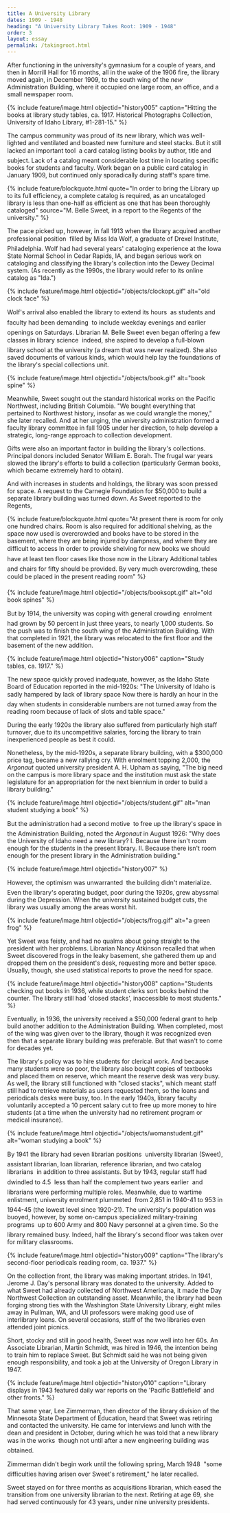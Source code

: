 ```yaml
---
title: A University Library
dates: 1909 - 1948
heading: "A University Library Takes Root: 1909 - 1948"
order: 3
layout: essay
permalink: /takingroot.html
---
```


After functioning in the university's gymnasium for a couple of years, and then in Morrill Hall for 16 months, all in the wake of the 1906 fire, the library moved again, in December 1909, to the south wing of the <i>new</i> Administration Building, where it occupied one large room, an office, and a small newspaper room.

{% include feature/image.html objectid="history005" caption="Hitting the books at library study tables, ca. 1917. Historical Photographs Collection, University of Idaho Library, #1-281-15." %}

The campus community was proud of its new library, which was well-lighted and ventilated and boasted new furniture and steel stacks. But it still lacked an important tool &#151; a card catalog listing books by author, title and subject. Lack of a catalog meant considerable lost time in locating specific books for students and faculty. Work began on a public card catalog in January 1909, but continued only sporadically during staff's spare time.
        
{% include feature/blockquote.html quote="In order to bring the Library up to its full efficiency, a complete catalog is required, as an uncataloged library is less than one-half as efficient as one that has been thoroughly cataloged" source="M. Belle Sweet, in a report to the Regents of the university." %}

The pace picked up, however, in fall 1913 when the library acquired another professional position &#151; filled by Miss Ida Wolf, a graduate of Drexel Institute, Philadelphia. Wolf had had several years' cataloging experience at the Iowa State Normal School in Cedar Rapids, IA, and began serious work on cataloging and classifying the library's collection into the Dewey Decimal system. (As recently as the 1990s, the library would refer to its online catalog as &quot;Ida.&quot;)

{% include feature/image.html objectid="/objects/clockopt.gif" alt="old clock face" %}

Wolf's arrival also enabled the library to extend its hours &#151; as students and faculty had been demanding &#151; to include weekday evenings and earlier openings on Saturdays. Librarian M. Belle Sweet even began offering a few classes in library science &#151; indeed, she aspired to develop a full-blown library school at the university (a dream that was never realized). She also saved documents of various kinds, which would help lay the foundations of the library's special collections unit. 

{% include feature/image.html objectid="/objects/book.gif" alt="book spine" %} 

Meanwhile, Sweet sought out the standard historical works on the Pacific Northwest, including British Columbia. &quot;We bought everything that pertained to Northwest history, insofar as we could wrangle the money,&quot; she later recalled. And at her urging, the university administration formed a faculty library committee in fall 1905 under her direction, to help develop a strategic, long-range approach to collection development.

Gifts were also an important factor in building the library's collections. Principal donors included Senator William E. Borah. The frugal war years slowed the library's efforts to build a collection (particularly German books, which became extremely hard to obtain).
        
And with increases in students and holdings, the library was soon pressed for space. A request to the Carnegie Foundation for $50,000 to build a separate library building was turned down. As Sweet reported to the Regents,

{% include feature/blockquote.html quote="At present there is room for only one hundred chairs. Room is also required for additional shelving, as the space now used is overcrowded and books have to be stored in the basement, where they are being injured by dampness, and where they are difficult to access&#133; In order to provide shelving for new books we should have at least ten floor cases like those now in the Library&#133; Additional tables and chairs for fifty should be provided. By very much overcrowding, these could be placed in the present reading room&#133;" %}

{% include feature/image.html objectid="/objects/booksopt.gif" alt="old book spines" %}

But by 1914, the university was coping with general crowding &#151; enrolment had grown by 50 percent in just three years, to nearly 1,000 students. So the push was to finish the south wing of the Administration Building. With that completed in 1921, the library was relocated to the first floor and the basement of the new addition.
        
{% include feature/image.html objectid="history006" caption="Study tables, ca. 1917." %}

The new space quickly proved inadequate, however, as the Idaho State Board of Education reported in the mid-1920s: &quot;The University of Idaho is sadly hampered by lack of library space&#133; Now there is hardly an hour in the day when students in considerable numbers are not turned away from the reading room because of lack of slots and table space.&quot;

During the early 1920s the library also suffered from particularly high staff turnover, due to its uncompetitive salaries, forcing the library to train inexperienced people as best it could.

Nonetheless, by the mid-1920s, a separate library building, with a $300,000 price tag, became a new rallying cry. With enrolment topping 2,000, the <i>Argonaut</i> quoted university president A. H. Upham as saying, &quot;The big need on the campus is more library space and the institution must ask the state legislature for an appropriation for the next biennium in order to build a library building.&quot;

{% include feature/image.html objectid="/objects/student.gif" alt="man student studying a book" %}

But the administration had a second motive &#151; to free up the library's space in the Administration Building, noted the <i>Argonaut</i> in August 1926: &quot;Why does the University of Idaho need a new library? I. Because there isn't room enough for the students in the present library. II. Because there isn't room enough for the present library in the Administration building.&quot;    

{% include feature/image.html objectid="history007" %}

However, the optimism was unwarranted &#151; the building didn't materialize. Even the library's operating budget, poor during the 1920s, grew abyssmal during the Depression. When the university sustained budget cuts, the library was usually among the areas worst hit.
        
{% include feature/image.html objectid="/objects/frog.gif" alt="a green frog" %}

Yet Sweet was feisty, and had no qualms about going straight to the president with her problems. Librarian Nancy Atkinson recalled that when Sweet discovered frogs in the leaky basement, she gathered them up and dropped them on the president's desk, requesting more and better space. Usually, though, she used statistical reports to prove the need for space.

{% include feature/image.html objectid="history008" caption="Students checking out books in 1936, while student clerks sort books behind the counter. The library still had 'closed stacks', inaccessible to most students." %}

Eventually, in 1936, the university received a $50,000 federal grant to help build another addition to the Administration Building. When completed, most of the wing was given over to the library, though it was recognized even then that a separate library building was preferable. But that wasn't to come for decades yet.
        
The library's policy was to hire students for clerical work. And because many students were so poor, the library also bought copies of textbooks and placed them on reserve, which meant the reserve desk was very busy. As well, the library still functioned with &quot;closed stacks&quot;, which meant staff still had to retrieve materials as users requested them, so the loans and periodicals desks were busy, too. In the early 1940s, library faculty voluntarily accepted a 10 percent salary cut to free up more money to hire students (at a time when the university had no retirement program or medical insurance).
        
{% include feature/image.html objectid="/objects/womanstudent.gif" alt="woman studying a book" %}

By 1941 the library had seven librarian positions &#151; university librarian (Sweet), assistant librarian, loan librarian, reference librarian, and two catalog librarians &#151; in addition to three assistants. But by 1943, regular staff had dwindled to 4.5 &#151; less than half the complement two years earlier &#151; and librarians were performing multiple roles. Meanwhile, due to wartime enlistment, university enrolment plummeted &#151; from 2,851 in 1940-41 to 953 in 1944-45 (the lowest level since 1920-21). The university's population was buoyed, however, by some on-campus specialized military-training programs &#151; up to 600 Army and 800 Navy personnel at a given time. So the library remained busy. Indeed, half the library's second floor was taken over for military classrooms.
        
{% include feature/image.html objectid="history009" caption="The library's second-floor periodicals reading room, ca. 1937." %}

On the collection front, the library was making important strides. In 1941, Jerome J. Day's personal library was donated to the university. Added to what Sweet had already collected of Northwest Americana, it made the Day Northwest Collection an outstanding asset. Meanwhile, the library had been forging strong ties with the Washington State University Library, eight miles away in Pullman, WA, and UI professors were making good use of interlibrary loans. On several occasions, staff of the two libraries even attended joint picnics.
        
Short, stocky and still in good health, Sweet was now well into her 60s. An Associate Librarian, Martin Schmidt, was hired in 1946, the intention being to train him to replace Sweet. But Schmidt said he was not being given enough responsibility, and took a job at the University of Oregon Library in 1947.

{% include feature/image.html objectid="history010" caption="Library displays in 1943 featured daily war reports on the 'Pacific Battlefield' and other fronts." %}

That same year, Lee Zimmerman, then director of the library division of the Minnesota State Department of Education, heard that Sweet was retiring and contacted the university. He came for interviews and lunch with the dean and president in October, during which he was told that a new library was in the works &#151; though not until after a new engineering building was obtained. 
        
Zimmerman didn't begin work until the following spring, March 1948 &#151; &quot;some difficulties having arisen over Sweet's retirement,&quot; he later recalled.

Sweet stayed on for three months as acquisitions librarian, which eased the transition from one university librarian to the next. Retiring at age 69, she had served continuously for 43 years, under nine university presidents.
